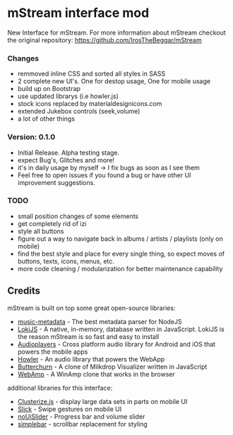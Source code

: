 # mStream interface mod

New Interface for mStream. 
For more information about mStream checkout the original repository: https://github.com/IrosTheBeggar/mStream

### Changes
* remmoved inline CSS and sorted all styles in SASS
* 2 complete new UI's. One for destop usage, One for mobile usage
* build up on Bootstrap
* use updated librarys (i.e howler.js)
* stock icons replaced by materialdesignicons.com
* extended Jukebox controls (seek,volume)
* a lot of other things

### Version: 0.1.0
* Initial Release. Alpha testing stage.
* expect Bug's, Glitches and more!
* it's in daily usage by myself -> I fix bugs as soon as I see them
* Feel free to open issues if you found a bug or have other UI improvement suggestions.


### TODO
* small position changes of some elements
* get completely rid of izi
* style all buttons
* figure out a way to navigate back in albums / artists / playlists (only on mobile)
* find the best style and place for every single thing, so expect moves of buttons, texts, icons, menus, etc.
* more code cleaning / modularization for better maintenance capability


## Credits

mStream is built on top some great open-source libraries:

* [music-metadata](https://github.com/Borewit/music-metadata) - The best metadata parser for NodeJS
* [LokiJS](https://github.com/techfort/LokiJS) - A native, in-memory, database written in JavaScript.  LokiJS is the reason mStream is so fast and easy to install
* [Audioplayers](https://github.com/luanpotter/audioplayers) - Cross platform audio library for Android and iOS that powers the mobile apps
* [Howler](https://github.com/goldfire/howler.js) - An audio library that powers the WebApp
* [Butterchurn](https://github.com/jberg/butterchurn) - A clone of Milkdrop Visualizer written in JavaScript
* [WebAmp](https://github.com/captbaritone/webamp) - A WinAmp clone that works in the browser

additional libraries for this interface:
* [Clusterize.js](https://github.com/NeXTs/Clusterize.js) - display large data sets in parts on mobile UI
* [Slick](https://github.com/kenwheeler/slick/) - Swipe gestures on mobile UI
* [noUiSlider](https://github.com/leongersen/noUiSlider) - Progress bar and volume slider
* [simplebar](https://github.com/Grsmto/simplebar) - scrollbar replacement for styling



